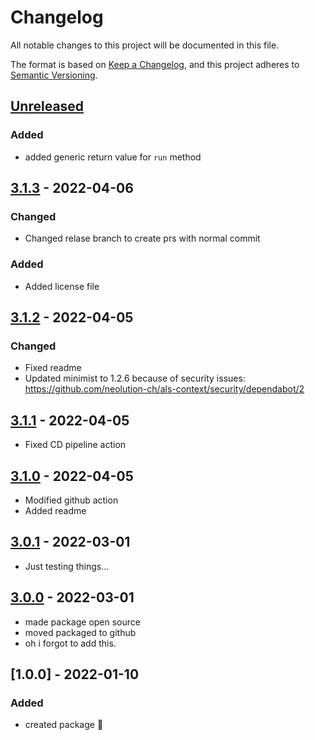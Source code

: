# Changelog

All notable changes to this project will be documented in this file.

The format is based on [Keep a Changelog](https://keepachangelog.com/en/1.0.0/),
and this project adheres to [Semantic Versioning](https://semver.org/spec/v2.0.0.html).

## [Unreleased]

### Added

- added generic return value for `run` method

## [3.1.3] - 2022-04-06

### Changed

-   Changed relase branch to create prs with normal commit

### Added

-   Added license file

## [3.1.2] - 2022-04-05

### Changed

-   Fixed readme
-   Updated minimist to 1.2.6 because of security issues: <https://github.com/neolution-ch/als-context/security/dependabot/2>

## [3.1.1] - 2022-04-05

-   Fixed CD pipeline action

## [3.1.0] - 2022-04-05

-   Modified github action
-   Added readme

## [3.0.1] - 2022-03-01

-   Just testing things...

## [3.0.0] - 2022-03-01

-   made package open source
-   moved packaged to github
-   oh i forgot to add this.

## [1.0.0] - 2022-01-10

### Added

-   created package :tada: 

[Unreleased]: https://github.com/neolution-ch/als-context/compare/3.1.3...HEAD

[3.1.3]: https://github.com/neolution-ch/als-context/compare/3.1.2...3.1.3

[3.1.2]: https://github.com/neolution-ch/als-context/compare/3.1.1...3.1.2

[3.1.1]: https://github.com/neolution-ch/als-context/compare/3.1.0...3.1.1

[3.1.0]: https://github.com/neolution-ch/als-context/compare/3.0.1...3.1.0

[3.0.1]: https://github.com/neolution-ch/als-context/compare/3.0.0...3.0.1

[3.0.0]: https://github.com/neolution-ch/als-context/compare/1.0.0...3.0.0
